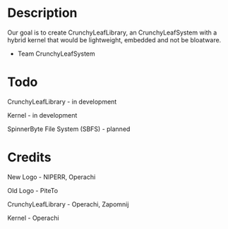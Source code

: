 # Description
Our goal is to create CrunchyLeafLibrary, an CrunchyLeafSystem with a hybrid kernel that would be lightweight, embedded and not be bloatware.

- Team CrunchyLeafSystem
# Todo
CrunchyLeafLibrary - in development

Kernel - in development

SpinnerByte File System (SBFS) - planned
# Credits
New Logo - NIPERR, Operachi

Old Logo - PiteTo

CrunchyLeafLibrary - Operachi, Zapomnij

Kernel - Operachi

